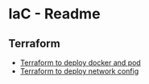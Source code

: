 # IaC - Readme

<!--
## Repo setup

https://github.com/scoulomb/myk8s/blob/master/Repo-mgmt/repo-mgmt.md#configure-local-user
--> 

## Terraform 

- [Terraform to deploy docker and pod](./terraform/README.md)
- [Terraform to deploy network config](./terraform/README-terraform-infoblox.md)
